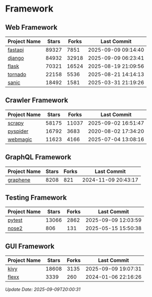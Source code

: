 # Framework

## Web Framework
| Project Name | Stars | Forks | Last Commit |
| ------------ | ----- | ----- | ----------- |
| [fastapi](https://github.com/fastapi/fastapi) | 89327 | 7851 | 2025-09-09 09:14:40 |
| [django](https://github.com/django/django) | 84932 | 32918 | 2025-09-09 06:23:41 |
| [flask](https://github.com/pallets/flask) | 70321 | 16524 | 2025-08-19 21:09:56 |
| [tornado](https://github.com/tornadoweb/tornado) | 22158 | 5536 | 2025-08-21 14:14:13 |
| [sanic](https://github.com/sanic-org/sanic) | 18492 | 1581 | 2025-03-31 21:19:26 |

## Crawler Framework
| Project Name | Stars | Forks | Last Commit |
| ------------ | ----- | ----- | ----------- |
| [scrapy](https://github.com/scrapy/scrapy) | 58175 | 11037 | 2025-09-02 16:51:47 |
| [pyspider](https://github.com/binux/pyspider) | 16792 | 3683 | 2020-08-02 17:34:20 |
| [webmagic](https://github.com/code4craft/webmagic) | 11623 | 4166 | 2025-07-04 13:08:16 |

## GraphQL Framework
| Project Name | Stars | Forks | Last Commit |
| ------------ | ----- | ----- | ----------- |
| [graphene](https://github.com/graphql-python/graphene) | 8208 | 821 | 2024-11-09 20:43:17 |

## Testing Framework
| Project Name | Stars | Forks | Last Commit |
| ------------ | ----- | ----- | ----------- |
| [pytest](https://github.com/pytest-dev/pytest) | 13066 | 2862 | 2025-09-09 12:03:59 |
| [nose2](https://github.com/nose-devs/nose2) | 806 | 131 | 2025-05-15 15:50:38 |

## GUI Framework
| Project Name | Stars | Forks | Last Commit |
| ------------ | ----- | ----- | ----------- |
| [kivy](https://github.com/kivy/kivy) | 18608 | 3135 | 2025-09-09 19:07:31 |
| [flexx](https://github.com/flexxui/flexx) | 3339 | 260 | 2024-01-06 22:16:26 |

*Update Date: 2025-09-09T20:00:31*